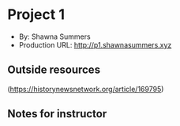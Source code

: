# Project 1
+ By: Shawna Summers
+ Production URL: <http://p1.shawnasummers.xyz>

## Outside resources
(https://historynewsnetwork.org/article/169795)

## Notes for instructor
